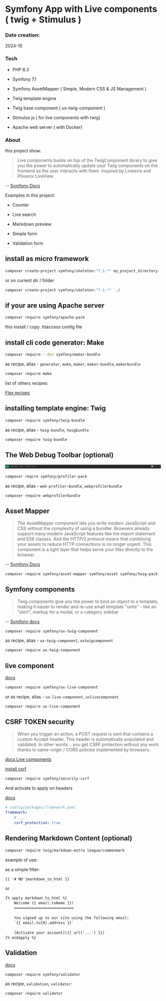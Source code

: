# Symfony App with Live components ( twig + Stimulus )

### Date creation:

2024-10

### Tech

- PHP 8.3

- Symfony 7.1

- Symfony AssetMapper ( Simple, Modern CSS & JS Management )

- Twig template engine

- Twig base component  ( ux-twig-component )

- Stimulus js ( for live components with twig)

- Apache web server ( with Docker)


### About

this project show:

>Live components builds on top of the TwigComponent library to give you the power to automatically update your Twig components on the frontend as the user interacts with them. 
Inspired by Livewire and Phoenix LiveView.

 -- [Symfony Docs](https://symfony.com/bundles/ux-live-component/current/index.html)

 
Examples in this project:

- Counter

- Live search 

- Markdown preview

- Simple form

- Validation form


## install as micro framework

```bash
composer create-project symfony/skeleton:"7.1.*" my_project_directory
```

or on current dir / folder

```bash
composer create-project symfony/skeleton:"7.1.*"  ./
```

## if your are using Apache server

```bash
composer require symfony/apache-pack
```

this install / copy .htaccess config file


## install cli code generator: Make

```bash
composer require --dev symfony/maker-bundle
```

as recipe, alias - `generator`, `make`, `maker`, `maker-bundle`, `makerbundle`

```bash
composer require make
```

list of others recipes:

[Flex recipes](https://github.com/symfony/recipes/blob/flex/main/RECIPES.md)


## installing template engine: Twig

```bash
composer require symfony/twig-bundle
```

as recipe, alias - `twig-bundle`, `twigbundle`

```bash
composer require twig-bundle
```

## The Web Debug Toolbar (optional)

![alt text](toolbar.png)

```bash
composer reqire symfony/profiler-pack
```

as recipe, alias - `web-profiler-bundle`, `webprofilerbundle`

```bash
composer require webprofilerbundle
```

## Asset Mapper

> The AssetMapper component lets you write modern JavaScript and CSS without the complexity of using a bundler. Browsers already support many modern JavaScript features like the import statement and ES6 classes. And the HTTP/2 protocol means that combining your assets to reduce HTTP connections is no longer urgent. This component is a light layer that helps serve your files directly to the browser.

-- [Symfony Docs](https://symfony.com/doc/current/frontend/asset_mapper.html)


```bash
composer require symfony/asset-mapper symfony/asset symfony/twig-pack
```

## Symfony components

> Twig components give you the power to bind an object to a template, making it easier to render and re-use small template "units" - like an "alert", markup for a modal, or a category sidebar

-- [Symfony docs](https://symfony.com/bundles/ux-twig-component/current/index.html)


```bash
composer require symfony/ux-twig-component
```

as recipe, alias - `ux-twig-component`, `uxtwigcomponent`

```bash
composer require ux-twig-component
```

## live component

[docs](https://symfony.com/bundles/ux-live-component/current/index.html)

```bash
composer require symfony/ux-live-component
```

or as recipe, alias - `ux-live-component`, `uxlivecomponent`

```bash
composer require ux-live-component
```

## CSRF TOKEN security

> When you trigger an action, a POST request is sent that contains a custom Accept header. This header is automatically populated and validated. In other words… you get CSRF protection without any work thanks to same-origin / CORS policies implemented by browsers.

[docs Live components ](https://symfony.com/bundles/ux-live-component/current/index.html#writable-object-properties-or-array-keys)

[install csrf](https://symfony.com/doc/current/security/csrf.html)

```bash
composer require symfony/security-csrf
```

And activate to apply on headers

[docs](https://symfony.com/doc/current/reference/configuration/framework.html#reference-framework-csrf-protection)

```yaml
# config/packages/framework.yaml
framework:
    # ...
    csrf_protection: true
```

## Rendering Markdown Content (optional)

```bash
composer require twig/markdown-extra league/commonmark
```

example of use:

as a simple filter:

```twig
{{ '# MD'|markdown_to_html }}
```

or 

```twig
{% apply markdown_to_html %}
    Welcome {{ email.toName }}!
    ===========================

    You signed up to our site using the following email:
    `{{ email.to[0].address }}`

    [Activate your account]({{ url('...') }})
{% endapply %}
```

## Validation

[docs](https://symfony.com/doc/current/validation.html)

```bash
composer require symfony/validator
```

as recipe, `validation`, `validator`:

```bash
composer require validator
```